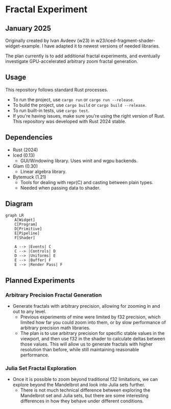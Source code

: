 # Fractal Experiment

## January 2025

Originally created by Ivan Avdeev (w23) in w23/iced-fragment-shader-widget-example.
I have adapted it to newest versions of needed libraries.

The plan currently is to add additional fractal experiments, and eventually investigate GPU-accelerated arbitrary zoom fractal generation.

## Usage

This repository follows standard Rust processes.

- To run the project, use `cargo run` or `cargo run --release`.
- To build the project, use `cargo build` or `cargo build --release`.
- To run built-in tests, use `cargo test`.
- If you're having issues, make sure you're using the right version of Rust. This repository was developed with Rust 2024 stable.

## Dependencies

- Rust (2024)
- Iced (0.13)
  - GUI/Windowing library. Uses winit and wgpu backends.
- Glam (0.30)
  - Linear algebra library.
- Bytemuck (1.21)
  - Tools for dealing with repr(C) and casting between plain types.
  - Needed when passing data to shader.

## Diagram

```mermaid
graph LR
    A[Widget]
    C[Program]
    D[Primitive]
    E[Pipeline]
    F[Shader]

    A --> |Events| C
    C --> |Controls| D
    D --> |Uniforms| E
    E --> |Buffer| F
    E --> |Render Pass| F
```

## Planned Experiments

### Arbitrary Precision Fractal Generation

- Generate fractals with arbitrary precision, allowing for zooming in and out to any level.
  - Previous experiments of mine were limited by f32 precision, which limited how far you could zoom into them, or by slow performance of arbitrary precision math libraries.
  - The plan is to use arbitrary precision for specific stable values in the viewport, and then use f32 in the shader to calculate deltas between those values. This will allow us to generate fractals with higher resolution than before, while still maintaining reasonable performance.

### Julia Set Fractal Exploration

- Once it is possible to zoom beyond traditional f32 limitations, we can explore beyond the Mandelbrot and look into Julia sets further.
  - There is not much technical difference between exploring the Mandelbrot set and Julia sets, but there are some interesting differences in how they behave under different conditions.

